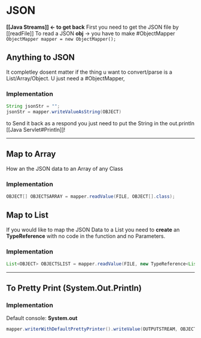 # JSON
**[[Java Streams]] <- to get back**
First you need to get the JSON file by [[readFile]]
To read a JSON **obj** -> you have to make #ObjectMapper  `ObjectMapper mapper = new ObjectMapper();`

## Anything to JSON
It completley dosent matter if the thing u want to convert/parse is a List/Array/Object. U just need a #ObjectMapper, 
### Implementation

```java
String jsonStr = "";
jsonStr = mapper.writeValueAsString(OBJECT)
```
to Send it back as a respond you just need to put the String in the out.println [[Java Servlet#Println]]!

----
## Map to Array
How an the JSON data to an Array of any Class

### Implementation
```java
OBJECT[] OBJECTSARRAY = mapper.readValue(FILE, OBJECT[].class);
```

## Map to List
If you would like to map the JSON Data to a List you need to **create** an **TypeReference** with no code in the function and no Parameters.

### Implementation
```java
List<OBJECT> OBJECTSLIST = mapper.readValue(FILE, new TypeReference<List<OBJECT>>(){});
```

----
## To Pretty Print (System.Out.Println)

### Implementation
Default console: **System.out**
```java
mapper.writerWithDefaultPrettyPrinter().writeValue(OUTPUTSTREAM, OBJECTSLIST);
```